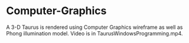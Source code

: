 # Computer-Graphics
A 3-D Taurus is rendered using Computer Graphics wireframe as well as Phong illumination model.
Video is in TaurusWindowsProgramming.mp4.
